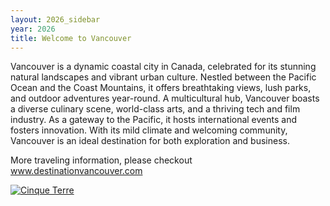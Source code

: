 ```yaml
---
layout: 2026_sidebar
year: 2026
title: Welcome to Vancouver
---
```



Vancouver is a dynamic coastal city in Canada, celebrated for its stunning natural landscapes and vibrant urban culture. Nestled between the Pacific Ocean and the Coast Mountains, it offers breathtaking views, lush parks, and outdoor adventures year-round. A multicultural hub, Vancouver boasts a diverse culinary scene, world-class arts, and a thriving tech and film industry. As a gateway to the Pacific, it hosts international events and fosters innovation. With its mild climate and welcoming community, Vancouver is an ideal destination for both exploration and business.

More traveling information, please checkout <a href="https://www.destinationvancouver.com/">www.destinationvancouver.com</a>


<div class="gallery">
  <a target="_blank" href="../../img/2026/banners/vancouver_01.jpg">
    <img src="../../img/2026/banners/vancouver_01.jpg" alt="Cinque Terre">
  </a>
  <!-- <div class="desc">Add a description of the image here</div> -->
</div>



